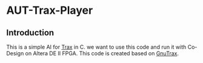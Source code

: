 # AUT-Trax-Player

## Introduction

This is a simple AI for [Trax](http://www.traxgame.com/) in C. we want to use this code
and run it with Co-Design on Altera DE II FPGA. This code is created based on
[GnuTrax](https://github.com/MartinMSPedersen/GnuTrax).

